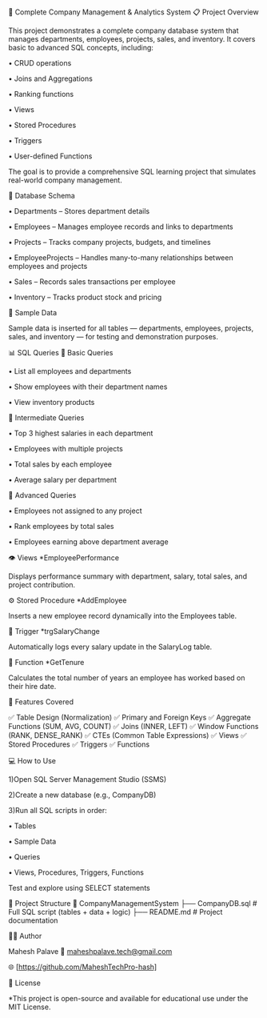 🏢 Complete Company Management & Analytics System
📋 Project Overview

This project demonstrates a complete company database system that manages departments, employees, projects, sales, and inventory.
It covers basic to advanced SQL concepts, including:

• CRUD operations

• Joins and Aggregations

• Ranking functions

• Views

• Stored Procedures

• Triggers

• User-defined Functions

The goal is to provide a comprehensive SQL learning project that simulates real-world company management.



🧩 Database Schema

• Departments – Stores department details

• Employees – Manages employee records and links to departments

• Projects – Tracks company projects, budgets, and timelines

• EmployeeProjects – Handles many-to-many relationships between employees and projects

• Sales – Records sales transactions per employee

• Inventory – Tracks product stock and pricing



🧮 Sample Data

Sample data is inserted for all tables — departments, employees, projects, sales, and inventory — for testing and demonstration purposes.

📊 SQL Queries
🔹 Basic Queries

• List all employees and departments

• Show employees with their department names

• View inventory products

🔹 Intermediate Queries

• Top 3 highest salaries in each department

• Employees with multiple projects

• Total sales by each employee

• Average salary per department

🔹 Advanced Queries

• Employees not assigned to any project

• Rank employees by total sales

• Employees earning above department average



👁️ Views
 *EmployeePerformance

Displays performance summary with department, salary, total sales, and project contribution.



⚙️ Stored Procedure
  *AddEmployee

Inserts a new employee record dynamically into the Employees table.



🧾 Trigger
  *trgSalaryChange

Automatically logs every salary update in the SalaryLog table.

🧠 Function
  *GetTenure

Calculates the total number of years an employee has worked based on their hire date.

🧰 Features Covered

✅ Table Design (Normalization)
✅ Primary and Foreign Keys
✅ Aggregate Functions (SUM, AVG, COUNT)
✅ Joins (INNER, LEFT)
✅ Window Functions (RANK, DENSE_RANK)
✅ CTEs (Common Table Expressions)
✅ Views
✅ Stored Procedures
✅ Triggers
✅ Functions

💻 How to Use

1)Open SQL Server Management Studio (SSMS)

2)Create a new database (e.g., CompanyDB)

3)Run all SQL scripts in order:

• Tables

• Sample Data

• Queries

• Views, Procedures, Triggers, Functions

Test and explore using SELECT statements

📁 Project Structure
📂 CompanyManagementSystem
 ├── CompanyDB.sql      # Full SQL script (tables + data + logic)
 ├── README.md          # Project documentation

🧑‍💼 Author

Mahesh Palave
📧 maheshpalave.tech@gmail.com

🌐 [https://github.com/MaheshTechPro-hash]

🏁 License

*This project is open-source and available for educational use under the MIT License.
